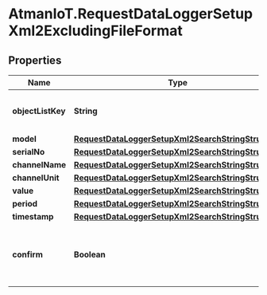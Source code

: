 # AtmanIoT.RequestDataLoggerSetupXml2ExcludingFileFormat

## Properties

Name | Type | Description | Notes
------------ | ------------- | ------------- | -------------
**objectListKey** | **String** | XML key of list containing the the measurements | 
**model** | [**RequestDataLoggerSetupXml2SearchStringStructure**](RequestDataLoggerSetupXml2SearchStringStructure.md) |  | 
**serialNo** | [**RequestDataLoggerSetupXml2SearchStringStructure**](RequestDataLoggerSetupXml2SearchStringStructure.md) |  | 
**channelName** | [**RequestDataLoggerSetupXml2SearchStringStructure**](RequestDataLoggerSetupXml2SearchStringStructure.md) |  | 
**channelUnit** | [**RequestDataLoggerSetupXml2SearchStringStructure**](RequestDataLoggerSetupXml2SearchStringStructure.md) |  | 
**value** | [**RequestDataLoggerSetupXml2SearchStringStructure**](RequestDataLoggerSetupXml2SearchStringStructure.md) |  | 
**period** | [**RequestDataLoggerSetupXml2SearchStringStructure**](RequestDataLoggerSetupXml2SearchStringStructure.md) |  | 
**timestamp** | [**RequestDataLoggerSetupXml2SearchStringStructure**](RequestDataLoggerSetupXml2SearchStringStructure.md) |  | 
**confirm** | **Boolean** | Provided Configuration Confirmation. Set to true to save current configuration | 


